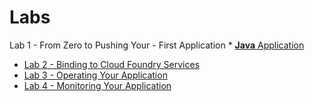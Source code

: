 # Labs
Lab 1 - From Zero to Pushing Your - First Application
    * [**Java** Application](./lab1/README.md)
* [Lab 2 - Binding to Cloud Foundry Services](./lab2/README.md)
* [Lab 3 - Operating Your Application](./lab3/README.md)
* [Lab 4 - Monitoring Your Application](./lab4/README.md)